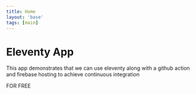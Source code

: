 ```yaml
---
title: Home
layout: 'base'
tags: [main]
---
```

# Eleventy App

This app demonstrates that we can use eleventy along with a github action and firebase hosting to achieve continuous integration 


FOR FREE


